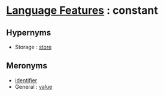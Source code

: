 # [Language Features][1] : constant

## Hypernyms

  - Storage : [store](../Storage/store.md)
  
## Meronyms

  - [identifier](identifier.md)
  - General : [value](../General/value.md)
  
[1]: README.md